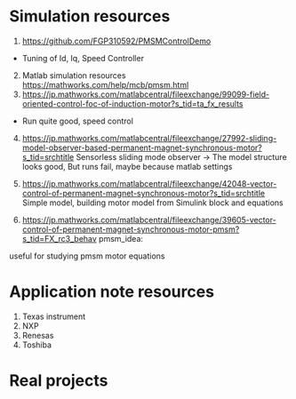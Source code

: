 # Simulation resources
1. https://github.com/FGP310592/PMSMControlDemo
- Tuning of Id, Iq, Speed Controller
2. Matlab simulation resources
https://mathworks.com/help/mcb/pmsm.html
3. https://jp.mathworks.com/matlabcentral/fileexchange/99099-field-oriented-control-foc-of-induction-motor?s_tid=ta_fx_results
- Run quite good, speed control
4. https://jp.mathworks.com/matlabcentral/fileexchange/27992-sliding-model-observer-based-permanent-magnet-synchronous-motor?s_tid=srchtitle
Sensorless sliding mode observer -> The model structure looks good, But runs fail, maybe because matlab settings

5. https://jp.mathworks.com/matlabcentral/fileexchange/42048-vector-control-of-permanent-magnet-synchronous-motor?s_tid=srchtitle
Simple model, building motor model from Simulink block and equations

6. https://jp.mathworks.com/matlabcentral/fileexchange/39605-vector-control-of-permanent-magnet-synchronous-motor-pmsm?s_tid=FX_rc3_behav
pmsm_idea:

useful for studying pmsm motor equations

# Application note resources
1. Texas instrument
2. NXP
3. Renesas
4. Toshiba

# Real projects